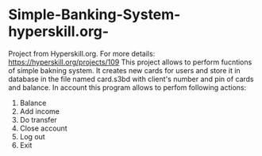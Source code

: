 # Simple-Banking-System-hyperskill.org-
Project from Hyperskill.org.  For more details: https://hyperskill.org/projects/109
This project allows to perform fucntions of simple bakning system.
It creates new cards for users and store it in database in the file named card.s3bd with client's number and pin of cards and balance.
In account this program allows to perfom following actions:
  1. Balance
  2. Add income
  3. Do transfer
  4. Close account
  5. Log out
  0. Exit
